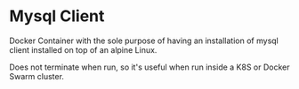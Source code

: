 # Mysql Client
Docker Container with the sole purpose of having an installation of mysql client installed on top of an alpine Linux. 

Does not terminate when run, so it's useful when run inside a K8S or Docker Swarm cluster.
